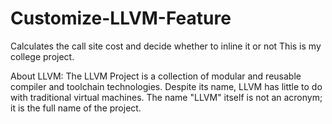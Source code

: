 # Customize-LLVM-Feature
Calculates the call site cost and decide whether to inline it or not
This is my college project.

About LLVM:
The LLVM Project is a collection of modular and reusable compiler and toolchain technologies. 
Despite its name, LLVM has little to do with traditional virtual machines. 
The name "LLVM" itself is not an acronym; it is the full name of the project.
